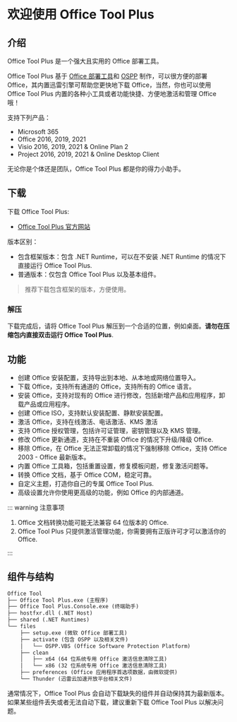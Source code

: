 # 欢迎使用 Office Tool Plus

## 介绍

Office Tool Plus 是一个强大且实用的 Office 部署工具。

Office Tool Plus 基于 [Office 部署工具](https://aka.ms/ODT)和 [OSPP](https://docs.microsoft.com/en-us/DeployOffice/vlactivation/tools-to-manage-volume-activation-of-office) 制作，可以很方便的部署 Office，其内置迅雷引擎可帮助您更快地下载 Office，当然，你也可以使用 Office Tool Plus 内置的各种小工具或者功能快捷、方便地激活和管理 Office 哦！

支持下列产品：

- Microsoft 365
- Office 2016, 2019, 2021
- Visio 2016, 2019, 2021 & Online Plan 2
- Project 2016, 2019, 2021 & Online Desktop Client

无论你是个体还是团队，Office Tool Plus 都是你的得力小助手。

## 下载

下载 Office Tool Plus:

- [Office Tool Plus 官方网站](http://otp.landian.vip/)

版本区别：

- 包含框架版本：包含 .NET Runtime，可以在不安装 .NET Runtime 的情况下直接运行 Office Tool Plus.
- 普通版本：仅包含 Office Tool Plus 以及基本组件。

> 推荐下载包含框架的版本，方便使用。

### 解压

下载完成后，请将 Office Tool Plus 解压到一个合适的位置，例如桌面。**请勿在压缩包内直接双击运行 Office Tool Plus**.

## 功能

- 创建 Office 安装配置，支持导出到本地、从本地或网络位置导入。
- 下载 Office，支持所有通道的 Office，支持所有的 Office 语言。
- 安装 Office，支持对现有的 Office 进行修改，包括新增产品和应用程序，卸载产品或应用程序。
- 创建 Office ISO，支持默认安装配置、静默安装配置。
- 激活 Office，支持在线激活、电话激活、KMS 激活
- 支持 Office 授权管理，包括许可证管理，密钥管理以及 KMS 管理。
- 修改 Office 更新通道，支持在不重装 Office 的情况下升级/降级 Office.
- 移除 Office，在 Office 无法正常卸载的情况下强制移除 Office，支持 Office 2003 - Office 最新版本。
- 内置 Office 工具箱，包括重置设置，修复模板问题，修复激活问题等。
- 转换 Office 文档，基于 Office COM，稳定可靠。
- 自定义主题，打造你自己的专属 Office Tool Plus.
- 高级设置允许你使用更高级的功能，例如 Office 的内部通道。

::: warning 注意事项

1. Office 文档转换功能可能无法兼容 64 位版本的 Office.
2. Office Tool Plus 只提供激活管理功能，你需要拥有正版许可才可以激活你的 Office.

:::

## 组件与结构

``` txt
Office Tool
├── Office Tool Plus.exe (主程序)
├── Office Tool Plus.Console.exe (终端助手)
├── hostfxr.dll (.NET Host)
├── shared (.NET Runtimes)
└── files
    ├── setup.exe (微软 Office 部署工具)
    ├── activate (包含 OSPP 以及相关文件)
    │   └── OSPP.VBS (Office Software Protection Platform)
    ├── clean
    │   ├── x64 (64 位系统专用 Office 激活信息清除工具)
    │   └── x86 (32 位系统专用 Office 激活信息清除工具)
    ├── preferences (Office 应用程序首选项数据，由微软提供)
    └── Thunder (迅雷云加速开放平台相关文件)
```

通常情况下，Office Tool Plus 会自动下载缺失的组件并自动保持其为最新版本。如果某些组件丢失或者无法自动下载，建议重新下载 Office Tool Plus 以解决问题。
